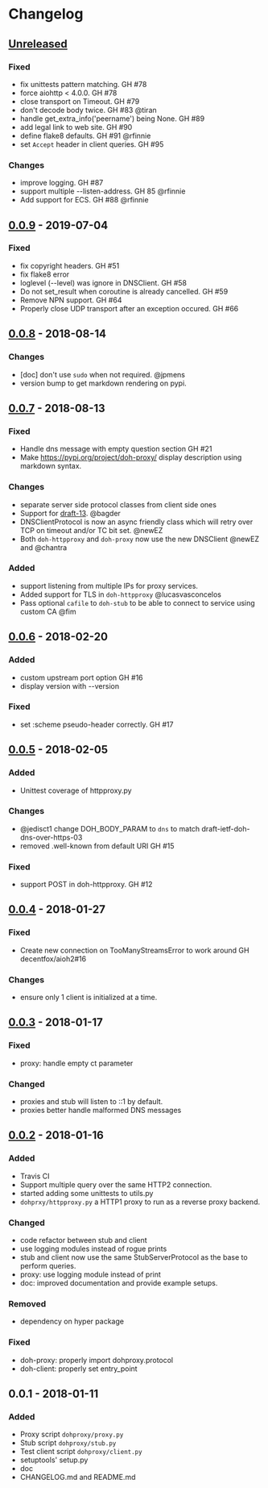 # Changelog

## [Unreleased]

### Fixed
- fix unittests pattern matching. GH #78
- force aiohttp < 4.0.0. GH #78
- close transport on Timeout. GH #79
- don't decode body twice. GH #83 @tiran
- handle get\_extra\_info('peername') being None. GH #89
- add legal link to web site. GH #90
- define flake8 defaults. GH #91 @rfinnie
- set `Accept` header in client queries. GH #95

### Changes
- improve logging. GH #87
- support multiple --listen-address. GH 85 @rfinnie
- Add support for ECS. GH #88 @rfinnie

## [0.0.9] - 2019-07-04

### Fixed
- fix copyright headers. GH #51
- fix flake8 error
- loglevel (--level) was ignore in DNSClient. GH #58
- Do not set_result when coroutine is already cancelled. GH #59
- Remove NPN support. GH #64
- Properly close UDP transport after an exception occured. GH #66

## [0.0.8] - 2018-08-14

### Changes
- [doc] don't use `sudo` when not required. @jpmens
- version bump to get markdown rendering on pypi.

## [0.0.7] - 2018-08-13

### Fixed
- Handle dns message with empty question section GH #21
- Make https://pypi.org/project/doh-proxy/ display description using markdown syntax.

### Changes
- separate server side protocol classes from client side ones
- Support for [draft-13](https://tools.ietf.org/html/draft-ietf-doh-dns-over-https-13). @bagder
- DNSClientProtocol is now an async friendly class which will retry over TCP on timeout and/or TC bit set. @newEZ
- Both `doh-httpproxy` and `doh-proxy` now use the new DNSClient @newEZ and @chantra

### Added
- support listening from multiple IPs for proxy services.
- Added support for TLS in `doh-httpproxy` @lucasvasconcelos
- Pass optional `cafile` to `doh-stub` to be able to connect to service using custom CA @fim

## [0.0.6] - 2018-02-20

### Added
- custom upstream port option GH #16
- display version with --version

### Fixed
- set :scheme pseudo-header correctly.  GH #17

## [0.0.5] - 2018-02-05

### Added
- Unittest coverage of httpproxy.py

### Changes
- @jedisct1 change DOH_BODY_PARAM to `dns` to match draft-ietf-doh-dns-over-https-03
- removed .well-known from default URI GH #15

### Fixed
- support POST in doh-httpproxy. GH #12


## [0.0.4] - 2018-01-27

### Fixed
- Create new connection on TooManyStreamsError to work around GH decentfox/aioh2#16

### Changes
- ensure only 1 client is initialized at a time.

## [0.0.3] - 2018-01-17

### Fixed
- proxy: handle empty ct parameter

### Changed
- proxies and stub will listen to ::1 by default.
- proxies better handle malformed DNS messages

## [0.0.2] - 2018-01-16
### Added
- Travis CI
- Support multiple query over the same HTTP2 connection.
- started adding some unittests to utils.py
- `dohprxy/httpproxy.py` a HTTP1 proxy to run as a reverse proxy backend.

### Changed
- code refactor between stub and client
- use logging modules instead of rogue prints
- stub and client now use the same StubServerProtocol as the base to perform
  queries.
- proxy: use logging module instead of print
- doc: improved documentation and provide example setups.

### Removed
- dependency on hyper package

### Fixed
- doh-proxy: properly import dohproxy.protocol
- doh-client: properly set entry_point


## 0.0.1 - 2018-01-11
### Added
- Proxy script `dohproxy/proxy.py`
- Stub script `dohproxy/stub.py`
- Test client script `dohproxy/client.py`
- setuptools' setup.py
- doc
- CHANGELOG.md and README.md

[Unreleased]: https://github.com/facebookexperimental/doh-proxy/compare/v0.0.9...HEAD
[0.0.9]: https://github.com/facebookexperimental/doh-proxy/compare/v0.0.8...v0.0.9
[0.0.8]: https://github.com/facebookexperimental/doh-proxy/compare/v0.0.7...v0.0.8
[0.0.7]: https://github.com/facebookexperimental/doh-proxy/compare/v0.0.6...v0.0.7
[0.0.6]: https://github.com/facebookexperimental/doh-proxy/compare/v0.0.5...v0.0.6
[0.0.5]: https://github.com/facebookexperimental/doh-proxy/compare/v0.0.4...v0.0.5
[0.0.4]: https://github.com/facebookexperimental/doh-proxy/compare/v0.0.3...v0.0.4
[0.0.3]: https://github.com/facebookexperimental/doh-proxy/compare/v0.0.2...v0.0.3
[0.0.2]: https://github.com/facebookexperimental/doh-proxy/compare/v0.0.1...v0.0.2
